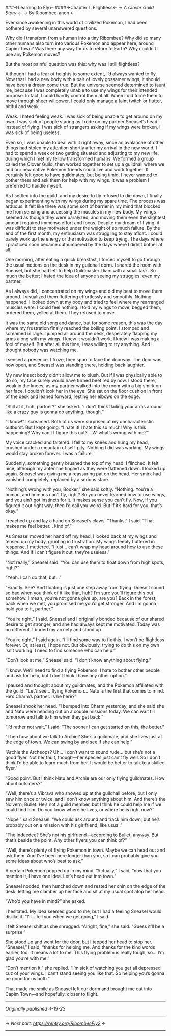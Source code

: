 ###->Learning to Fly<-
####->Chapter 1: Flightless<-
*-> A Clover Guild Story <-*
-> By Ribombee-anon <-


Ever since awakening in this world of civilized Pokemon, I had been bothered by several unanswered questions.

Why did I transform from a human into a tiny Ribombee? Why did so many other humans also turn into various Pokemon and appear here, around Capim Town? Was there any way for us to return to Earth? Why couldn’t I use any Pokemon moves?

But the most painful question was this: why was I still flightless?

Although I had a fear of heights to some extent, I’d always wanted to fly. Now that I had a new body with a pair of lovely gossamer wings, it should have been a dream come true. But the universe seemed determined to taunt me, because I was completely unable to use my wings for their intended purpose. In fact, I could hardly control them at all. When I did force them to move through sheer willpower, I could only manage a faint twitch or flutter, pitiful and weak.

Weak. I hated feeling weak. I was sick of being unable to get around on my own. I was sick of people staring as I rode on my partner Sneasel’s head instead of flying. I was sick of strangers asking if my wings were broken. I was sick of being useless.

Even so, I was unable to deal with it right away, since an avalanche of other things had stolen my attention shortly after my arrival in the new world. I had to spend a week or two getting situated and adjusting to my new life, during which I met my fellow transformed humans. We formed a group called the Clover Guild, then worked together to set up a guildhall where we and our new native Pokemon friends could live and work together. It certainly felt good to have guildmates, but being timid, I never wanted to bother them and ask them for help with my wings. It was a problem I preferred to handle myself.

As I settled into the guild, and my desire to fly refused to die down, I finally began experimenting with my wings during my spare time. The process was arduous. It felt like there was some sort of barrier in my mind that blocked me from sensing and accessing the muscles in my new body. My wings seemed as though they were paralyzed, and moving them even the slightest amount required immense effort and focus. Despite my dream of flying, it was difficult to stay motivated under the weight of so much failure. By the end of the first month, my enthusiasm was struggling to stay afloat. I could barely work up the energy or the motivation to keep trying. The days where I practiced soon became outnumbered by the days where I didn’t bother at all.

One morning, after eating a quick breakfast, I forced myself to go through the usual motions on the desk in my guildhall dorm. I shared the room with Sneasel, but she had left to help Guildmaster Lliam with a small task. So much the better; I hated the idea of anyone seeing my struggles, even my partner.

As I always did, I concentrated on my wings and did my best to move them around. I visualized them fluttering effortlessly and smoothly. Nothing happened. I looked down at my body and tried to feel where my rearranged muscles were. I could feel nothing. I told my wings to move, begged them, ordered them, yelled at them. They refused to move.

It was the same old song and dance, but for some reason, this was the day where my frustration finally reached the boiling point. I stomped and screamed in rage. I jumped all around the desk, desperately flapping my arms along with my wings. I knew it wouldn’t work. I knew I was making a fool of myself. But after all this time, I was willing to try anything. And I thought nobody was watching me.

I sensed a presence. I froze, then spun to face the doorway. The door was now open, and Sneasel was standing there, holding back laughter.

My new insect body didn’t allow me to blush. But if I was physically able to do so, my face surely would have turned beet red by now. I stood there, weak in the knees, as my partner walked into the room with a big smirk on her face. I couldn’t look her in the eye. She sat on the floor cushion in front of the desk and leaned forward, resting her elbows on the edge.

“Still at it, huh, partner?” she asked. “I don’t think flailing your arms around like a crazy guy is gonna do anything, though.”

“I know!” I screamed. Both of us were surprised at my uncharacteristic outburst. But I kept going: “I hate it! I hate this so much! Why is this happening? Why can’t I figure this out? ...W-what’s wrong with me?”

My voice cracked and faltered. I fell to my knees and hung my head, crushed under a mountain of self-pity. Nothing I did was working. My wings would stay broken forever. I was a failure.

Suddenly, something gently brushed the top of my head. I flinched. It felt nice, although my antennae tingled as they were flattened down. I looked up again. Sneasel was giving me a reassuring pat on the head. Her smirk had vanished completely, replaced by a serious stare.

“Nothing’s wrong with you, Booker,” she said softly. “Nothing. You’re a human, and humans can’t fly, right? So you never learned how to use wings, and you ain’t got instincts for it. It makes sense you can’t fly. Now, if you figured it out right way, then I’d call you weird. But if it’s hard for you, that’s okay.”

I reached up and lay a hand on Sneasel’s claws. “Thanks,” I said. “That makes me feel better... kind of.”

As Sneasel moved her hand off my head, I looked back at my wings and tensed up my body, grunting in frustration. My wings feebly fluttered in response. I muttered, “I just... can’t wrap my head around how to use these things. And if I can’t figure it out, they’re useless.”

“Not really,” Sneasel said. “You can use them to float down from high spots, right?”

“Yeah. I can do that, but...”

“Exactly. See? And floating is just one step away from flying. Doesn’t sound so bad when you think of it like that, huh? I’m sure you’ll figure this out somehow. I mean, you’re not gonna give up, are you? Back in the forest, back when we met, you promised me you’d get stronger. And I’m gonna hold you to it, partner.”

“You’re right,” I said. Sneasel and I originally bonded because of our shared desire to get stronger, and she had always kept me motivated. Today was no different. I buried my anxiety and stood up.

“You’re right,” I said again. “I’ll find some way to fix this. I won’t be flightless forever. Or, at least, I hope not. But obviously, trying to do this on my own isn’t working. I need to find someone who can help.”

“Don’t look at me,” Sneasel said. “I don’t know anything about flying.”

“I know. We’ll need to find a flying Pokemon. I hate to bother other people and ask for help, but I don’t think I have any other option.”

I paused and thought about my guildmates, and the Pokemon affiliated with the guild. “Let’s see... flying Pokemon... Natu is the first that comes to mind. He’s Charm’s partner. Is he here?”

Sneasel shook her head. “I bumped into Charm yesterday, and she said she and Natu were heading out on a couple missions today. We can wait till tomorrow and talk to him when they get back.”

“I’d rather not wait,” I said. “The sooner I can get started on this, the better.”

“Then how about we talk to Archie? She’s a guildmate, and she lives just at the edge of town. We can swing by and see if she can help.”

“Archie the Archeops? Uh... I don’t want to sound rude... but she’s not a good flyer. Not her fault, though—her species just can’t fly well. So I don’t think I’d be able to learn much from her. It would be better to talk to a skilled flyer.”

“Good point. But I think Natu and Archie are our only flying guildmates. How about outsiders?”

“Well, there’s a Vibrava who showed up at the guildhall before, but I only saw him once or twice, and I don’t know anything about him. And there’s the Noivern, Bullet. He’s not a guild member, but I think he could help me if we could find him. Do you know where he lives, or where he is right now?”

“Nope,” said Sneasel. “We could ask around and track him down, but he’s probably out on a mission with his girlfriend, like usual.”

“The Indeedee? She’s not his girlfriend—according to Bullet, anyway. But that’s beside the point. Any other flyers you can think of?”

“Well, there’s plenty of flying Pokemon in town. Maybe we can head out and ask them. And I’ve been here longer than you, so I can probably give you some ideas about who’s best to ask.”

A certain Pokemon popped up in my mind. “Actually,” I said, “now that you mention it, I have one idea. Let’s head out into town.”

Sneasel nodded, then hunched down and rested her chin on the edge of the desk, letting me clamber up her face and sit at my usual spot atop her head. 

“Who’d you have in mind?” she asked.

I hesitated. My idea seemed good to me, but I had a feeling Sneasel would dislike it. “I’ll... tell you when we get going,” I said.

I felt Sneasel shift as she shrugged. “Alright, fine,” she said. “Guess it’ll be a surprise.”

She stood up and went for the door, but I tapped her head to stop her. “Sneasel,” I said, “thanks for helping me. And thanks for the kind words earlier, too. It means a lot to me. This flying problem is really tough, so... I’m glad you’re with me.”

“Don’t mention it,” she replied. “I’m sick of watching you get all depressed cuz of your wings. I can’t stand seeing you like that. So helping you’s gonna be good for us both.”

That made me smile as Sneasel left our dorm and brought me out into Capim Town—and hopefully, closer to flight.

---

*Originally published 4-19-23*

---

-> *Next part: https://rentry.org/RibombeeFly2* <-

---